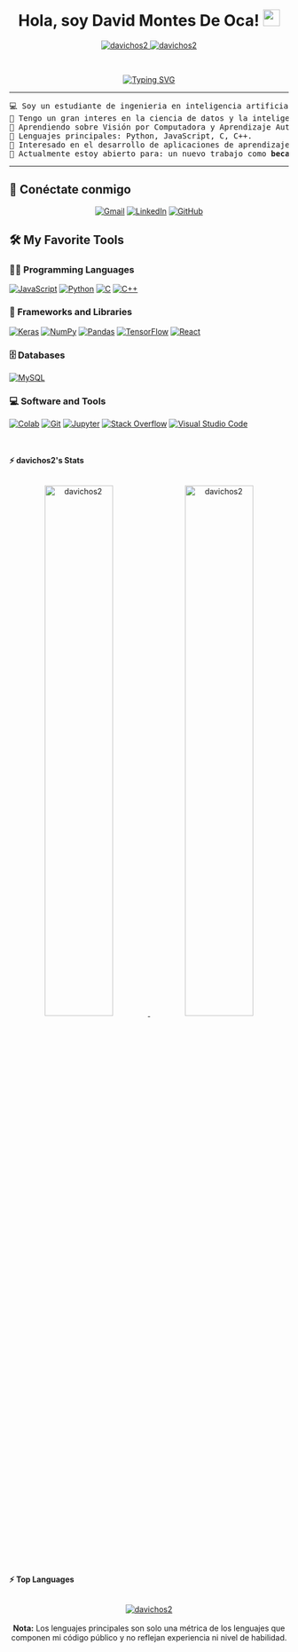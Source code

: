 <h1 align="center">
Hola, soy David Montes De Oca!
	<a href="https://github.com/davichos2" target="_self">
		<img src="https://media.giphy.com/media/hvRJCLFzcasrR4ia7z/giphy.gif" width="30">
	</a>
</h1>
<p align="center">
	<a href="https://github.com/davichos2">
		<img src="https://komarev.com/ghpvc/?username=davichos2" alt="davichos2" />
	</a>
	<a href="https://github.com/davichos2">
		<img src="https://img.shields.io/github/followers/davichos2?label=Followers" alt="davichos2" />
	</a>
</p>
<br/>
<p align="center">
	<a href="https://github.com/davichos2">
		<a href="https://git.io/typing-svg"><img src="https://readme-typing-svg.demolab.com?font=Fira+Code&pause=1000&random=false&width=435&lines=+++++++++++++++++Inteligencia+Artificial.;+++++++++++++++++Desarrollo+Web.;++++++++++++++++++Ciencia+De+Datos.;++++++++++++++++++Siempre+aprendiendo+nuevas+cosas." alt="Typing SVG" />
		</a>
</p>

<hr>

<pre>
💻 Soy un estudiante de ingenieria en inteligencia artificial.
📝 Tengo un gran interes en la ciencia de datos y la inteligencia artificial.
🌱 Aprendiendo sobre Visión por Computadora y Aprendizaje Automático
🌟 Lenguajes principales: Python, JavaScript, C, C++.
🚩 Interesado en el desarrollo de aplicaciones de aprendizaje automático Full Stack
🤔 Actualmente estoy abierto para: un nuevo trabajo como <b>becario</b>, este es <a href="https://drive.google.com/file/d/14ofaqr9ciWbQ0nJY4zKBbBK5qa-yA6lC/view?usp=sharing" target="_blank">MI CURRICULUM.</a>
</pre>
<hr>

## 🤝 Conéctate conmigo
<p align="center">
	<a href="mailto:davichos3000@gmail.com"><img img src="https://img.shields.io/badge/gmail-%23EA4335.svg?style=plastic&logo=gmail&logoColor=white" alt="Gmail"/></a>
	<a href="https://www.linkedin.com/in/david-montesdeoca-campos-ia/"><img src="https://img.shields.io/badge/linkedin-%230A66C2.svg?style=plastic&logo=linkedin&logoColor=white" alt="LinkedIn"/></a>
	<a href="https://github.com/davichos2"><img src="https://img.shields.io/badge/github-%23181717.svg?style=plastic&logo=github&logoColor=white" alt="GitHub"/></a>
</p>

## 🛠️ My Favorite Tools

### 👨‍💻 Programming Languages

<p>
    <a href="https://github.com/davichos2"><img alt="JavaScript" src="https://img.shields.io/badge/JavaScript%20-%23F7DF1E.svg?logo=javascript&logoColor=black"></a>
    <a href="https://github.com/davichos2"><img alt="Python" src="https://img.shields.io/badge/Python%20-%2314354C.svg?logo=python&logoColor=white"></a>
    <a href="https://github.com/davichos2"><img alt="C" src="https://img.shields.io/badge/C-blue?logo=c"></a>
    <a href="https://github.com/davichos2"><img alt="C++" src="https://img.shields.io/badge/-C++-blue?logo=cplusplus"></a>

### 🧰 Frameworks and Libraries

<p>
    <a href="https://github.com/davichos2"><img alt="Keras" src="https://img.shields.io/badge/Keras%20-%23D00000.svg?logo=Keras&logoColor=white"></a>
    <a href="https://github.com/davichos2"><img alt="NumPy" src="https://img.shields.io/badge/Numpy%20-%23013243.svg?logo=numpy&logoColor=white"></a>
    <a href="https://github.com/davichos2"><img alt="Pandas" src="https://img.shields.io/badge/Pandas%20-%23150458.svg?logo=pandas&logoColor=white"></a>
    <a href="https://github.com/davichos2"><img alt="TensorFlow" src="https://img.shields.io/badge/TensorFlow%20-%23FF6F00.svg?logo=TensorFlow&logoColor=white"></a>
    <a href="https://github.com/davichos2"><img alt="React" src="https://img.shields.io/badge/-ReactJs-61DAFB?logo=react&logoColor=white&style=for-the-badge"></a>
</p>

### 🗄️ Databases

<p>
    <a href="https://github.com/davichos2"><img alt="MySQL" src="https://img.shields.io/badge/-MySQL-4479A1?style=flat-square&logo=mysql&labelColor=4479A1&logoColor=FFF"></a>
    
</p>

### 💻 Software and Tools

<p>
    <a href="https://github.com/davichos2"><img alt="Colab" src="https://img.shields.io/badge/Colab-00b56a.svg?logo=google-colab&logoColor=white"></a>
    <a href="https://github.com/davichos2"><img alt="Git" src="https://img.shields.io/badge/Git%20-%23F05033.svg?logo=git&logoColor=white"></a>
    <a href="https://github.com/davichos2"><img alt="Jupyter" src="https://img.shields.io/badge/Jupyter%20-%23F37626.svg?logo=Jupyter&logoColor=white"></a>
    <a href="https://github.com/davichos2"><img alt="Stack Overflow" src="https://img.shields.io/badge/-Stack%20Overflow-FE7A16?logo=stack-overflow&logoColor=white"></a>
    <a href="https://github.com/davichos2"><img alt="Visual Studio Code" src="https://img.shields.io/badge/Visual%20Studio%20Code-0078d7.svg?logo=visual-studio-code&logoColor=white"></a>
</p>
</br>

<br/>
<summary><b>⚡ davichos2's Stats</b></summary>
<br/>
<p align="center">
	<a href="https://github.com/davichos2">
	<img width="49.5%" src="https://github-readme-stats.vercel.app/api?username=davichos2&show_icons=true" alt="davichos2">
	<img width="49.5%" src="https://github-readme-streak-stats.herokuapp.com/?user=davichos2" alt="davichos2">
	</a>
	<br/>
</p>
<br/>

<summary><b>⚡ Top Languages</b></summary>
<br/>

<p align="center">
	<a href="https://github.com/davichos2">
	<img src="https://github-readme-stats.vercel.app/api/top-langs/?username=davichos2&langs_count=8&layout=compact" alt="davichos2">
	</a>
	<br/>
<br/>
<b>Nota:</b> Los lenguajes principales son solo una métrica de los lenguajes que componen mi código público y no reflejan experiencia ni nivel de habilidad.
</p>
<br/>

